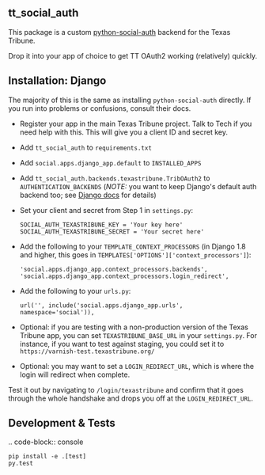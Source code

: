 tt\_social\_auth
----------------

This package is a custom [python-social-auth](https://github.com/omab/python-social-auth)
backend for the Texas Tribune.

Drop it into your app of choice to get TT OAuth2 working (relatively) quickly.

Installation: Django
--------------------

The majority of this is the same as installing `python-social-auth` directly.
If you run into problems or confusions, consult their docs.

- Register your app in the main Texas Tribune project. Talk to Tech if you need help with this.
This will give you a client ID and secret key.
- Add `tt_social_auth` to `requirements.txt`
- Add `social.apps.django_app.default` to `INSTALLED_APPS`
- Add `tt_social_auth.backends.texastribune.TribOAuth2` to `AUTHENTICATION_BACKENDS`
(_NOTE:_ you want to keep Django's default auth backend too; see
[Django docs](https://docs.djangoproject.com/en/1.9/topics/auth/customizing/#specifying-authentication-backends)
for details)
- Set your client and secret from Step 1 in `settings.py`:

    ```
    SOCIAL_AUTH_TEXASTRIBUNE_KEY = 'Your key here'
    SOCIAL_AUTH_TEXASTRIBUNE_SECRET = 'Your secret here'
    ```

- Add the following to your `TEMPLATE_CONTEXT_PROCESSORS` (in Django 1.8 and higher, this goes in `TEMPLATES['OPTIONS']['context_processors']`):

    ```
    'social.apps.django_app.context_processors.backends',
    'social.apps.django_app.context_processors.login_redirect',
    ```

- Add the following to your `urls.py`:

    ```
    url('', include('social.apps.django_app.urls', namespace='social')),
    ```

- Optional: if you are testing with a non-production version of the Texas Tribune app, you can set `TEXASTRIBUNE_BASE_URL` in your `settings.py`. For instance, if you want to test against staging, you could set it to `https://varnish-test.texastribune.org/`
- Optional: you may want to set a `LOGIN_REDIRECT_URL`, which is where the login will redirect when complete.

Test it out by navigating to `/login/texastribune` and confirm that it goes through the whole handshake and drops you off at the `LOGIN_REDIRECT_URL`.

Development & Tests
-------------------

.. code-block:: console

    pip install -e .[test]
    py.test
